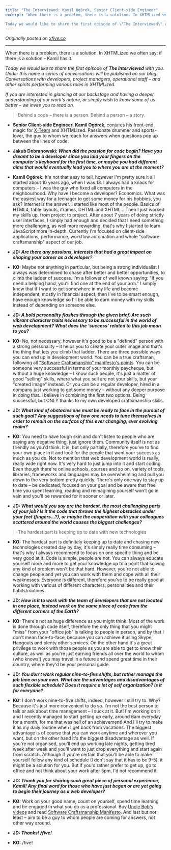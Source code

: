 ```yaml
---
title: "The Interviewed: Kamil Ogórek, Senior Client-side Engineer"
excerpt: "When there is a problem, there is a solution. In XHTMLized we often say: if there is a solution - Kamil has it.

Today we would like to share the first episode of \"The Interviewed\" with you. Under this name a series of conversations will be published on our blog. Conversations with developers, project managers, operational staff – and other spirits performing various roles in XHTMLized."
---
```


_Originally posted on [xfive.co](https://www.xfive.co/blog/interviewed-kamil-ogorek-senior-client-side-engineer/)_

---

When there is a problem, there is a solution. In XHTMLized we often say: if there is a solution - Kamil has it.

_Today we would like to share the first episode of **The Interviewed** with you. Under this name a series of conversations will be published on our blog. Conversations with developers, project managers, operational staff – and other spirits performing various roles in XHTMLized._

_If you are interested in glancing at our backstage and having a deeper understanding of our work's nature, or simply wish to know some of us better – we invite you to read on._

> Behind a code – there is a person. Behind a person – a story.

- **Senior Client-side Engineer**, **Kamil Ogórek**, conjures his front-end magic for [X-Team](http://x-team.com/) and XHTMLized. Passionate drummer and sports-lover, the guy to whom we reach for answers when questions pop up between the lines of code.

- **Jakub Dobranowski: _When did the passion for code begin? Have you dreamt to be a developer since you laid your fingers on the computer's keyboard for the first time, or maybe you had different aims that would eventually lead you to where you are at the moment?_**

- **Kamil Ogórek:** It's not that easy to tell, however I'm pretty sure it all started about 10 years ago, when I was 13\. I always had a knack for computers – I was the guy who fixed all computers in the neighbourhood. Why have I become a developer? Economics. What was the easiest way for a teenager to get some money for his hobbies, you ask? Internet is the answer. I started like most of the people. Basics of HTML4, table layouts, iframes, DHTML and XHTML… Then I just worked my skills up, from project to project. After about 7 years of doing strictly user interfaces, I simply had enough and decided that I need something more challenging, as well more rewarding, that's why I started to learn JavaScript more in-depth. Currently I'm focused on client-side applications, performance, workflow automation and whole "software craftsmanship" aspect of our job.

- **JD: _Are there any passions, interests that had a great impact on shaping your career as a developer?_**

- **KO:** Maybe not anything in particular, but being a strong individualist I always was determined to chase after better and better opportunities, to climb the ladder of success. I'm a follower of well known saying: "If you need a helping hand, you'll find one at the end of your arm." I simply knew that if I want to get somewhere in my life and become independent, mostly in financial aspect, then I've to be smart enough, have enough knowledge so I'll be able to earn money with my skills instead of depending on someone else.

- **JD: _A bold personality flashes through the given brief. Are such vibrant character traits necessary to be successful in the world of web development? What does the ‘success' related to this job mean to you?_**

- **KO:** No, not necessary, however it's good to be a "defined" person with a strong personality – it helps you to create your outer image and that's the thing that lets you climb that ladder. There are three possible ways you can end up in development world. You can be a true craftsman, following all ["Software Craftsmanship" manifesto's points](//en.wikipedia.org/wiki/Software_craftsmanship). You can be someone very successful in terms of your monthly paycheque, but without a huge knowledge – I know such people, it's just a matter of good "selling" skills, where what you sell are not your skills, but your "created image" instead. Or you can be a regular developer, hired in a company just working to get some money – without any deeper purpose in doing that. I believe in combining the first two options. Being successful, but ONLY thanks to my own developed craftsmanship skills.

- **JD: _What kind of obstacles one must be ready to face in the pursuit of such goal? Any suggestions of how one needs to tune themselves in order to remain on the surface of this ever changing, ever evolving realm?_**

- **KO:** You need to have tough skin and don't listen to people who are saying any negative thing, just ignore them. Community itself is not as friendly as you'd think. It is, but only partially, therefore you've to find your own place in it and look for the people that want your success as much as you do. Not to mention that web development world is really, really wide right now. It's very hard to just jump into it and start coding. Even though there're online schools, courses and so on, variety of tools, libraries, frameworks and languages may be overwhelming and pull you down to the very bottom pretty quickly. There's only one way to stay up to date – be dedicated, focused on your goal and be aware that free time you spent learning, reading and reimagining yourself won't go in vain and you'll be rewarded for it sooner or later.

- **JD: _What would you say are the hardest, the most challenging parts of your job? Is it the code that throws the highest obstacles under your feet (fingers…?), or maybe the cooperation with your colleagues scattered around the world causes the biggest challenges?_**

> The hardest part is keeping up to date with new technologies

- **KO:** The hardest part is definitely keeping up to date and chasing new technologies created day by day, it's simply really time consuming – that's why I always recommend to focus on one specific thing and be very good at it. Code is simple, people are not. You can always educate yourself more and more to get your knowledge up to a point that solving any kind of problem won't be that hard. However, you're not able to change people and yet you can work with them and cope with all their weaknesses. Everyone is different, therefore you've to be really good at working with various of different characters, personalities and their habits/routines.

- **JD: _How is it to work with the team of developers that are not located in one place, instead work on the same piece of code from the different corners of the Earth?_**

- **KO:** There's not as huge difference as you might think. Most of the work is done through code itself, therefore the only thing that you might "miss" from your "office job" is talking to people in person, and by that I don't mean face-to-face, because you can achieve it using Skype, Hangouts and plenty other services. On the other hand it's a great privilege to work with those people as you are able to get to know their culture, as well as you're just earning friends all over the world to whom (who knows!) you may travel in a future and spend great time in their country, where they'd be your personal guide.

- **JD: _You don't work regular nine-to-five shifts, but rather manage the job time on your own. What are the advantages and disadvantages of such flexible schedule? Does it require a lot of self organization? Is it for everyone?_**

- **KO:** I don't work nine-to-five shifts, indeed, however I still try to. Why? Because it's just more convenient to do so. I'm not the best person to talk or ask about time management – I suck at it. But! I'm working on it and I recently managed to start getting up early, around 6am everyday for a month, for me that was hell of an achievement! And I'll try to make it as my daily routine when I get back from vacations. The biggest advantage is of course that you can work anytime and wherever you want, but on the other hand it's the biggest disadvantage as well. If you're not organised, you'll end up working late nights, getting tired week after week and you'll want to just drop everything and start again from scratch. Although if you're certain that you'll be able to make yourself follow any kind of schedule (I don't say that it has to be 9-5), it might be a solution for you. But if you'd rather prefer to get up, go to office and not think about your work after 5pm, I'd not recommend it.

- **JD: _Thank you for sharing such great piece of personal experience, Kamil! Any final word for those who have just began or are yet going to begin their journey as a web developer?_**

- **KO:** Work on your good name, count on yourself, spend time learning and be engaged in what you do as a professional. Buy [Uncle Bob's videos](http://cleancoders.com/) and read [Software Craftsmanship Manifesto](http://manifesto.softwarecraftsmanship.org/). And last but not least – aim to be a guy to whom people are coming for answers, not other way around.

- **JD: _Thanks! /five!_**

- **KO:** /five!
